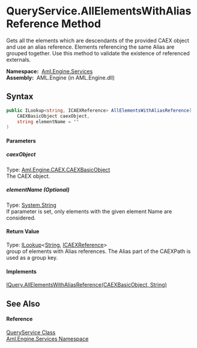 QueryService.AllElementsWithAliasReference Method
=================================================
Gets all the elements which are descendants of the provided CAEX object and use an alias reference. Elements referencing the same Alias are grouped together. Use this method to validate the existence of referenced externals.

  **Namespace:**  [Aml.Engine.Services][1]  
  **Assembly:**  AML.Engine (in AML.Engine.dll)

Syntax
------

```csharp
public ILookup<string, ICAEXReference> AllElementsWithAliasReference(
	CAEXBasicObject caexObject,
	string elementName = ""
)
```

#### Parameters

##### *caexObject*
Type: [Aml.Engine.CAEX.CAEXBasicObject][2]  
The CAEX object.

##### *elementName* (Optional)
Type: [System.String][3]  
If parameter is set, only elements with the given element Name are considered.

#### Return Value
Type: [ILookup][4]&lt;[String][3], [ICAEXReference][5]>  
 group of elements with Alias references. The Alias part of the CAEXPath is used as a group key. 
#### Implements
[IQuery.AllElementsWithAliasReference(CAEXBasicObject, String)][6]  


See Also
--------

#### Reference
[QueryService Class][7]  
[Aml.Engine.Services Namespace][1]  

[1]: ../README.md
[2]: ../../Aml.Engine.CAEX/CAEXBasicObject/README.md
[3]: https://docs.microsoft.com/dotnet/api/system.string
[4]: https://docs.microsoft.com/dotnet/api/system.linq.ilookup-2
[5]: ../../Aml.Engine.Services.Interfaces/ICAEXReference/README.md
[6]: ../../Aml.Engine.Services.Interfaces/IQuery/AllElementsWithAliasReference.md
[7]: README.md
[8]: https://www.automationml.org
[9]: ../../icons/logoShade.png